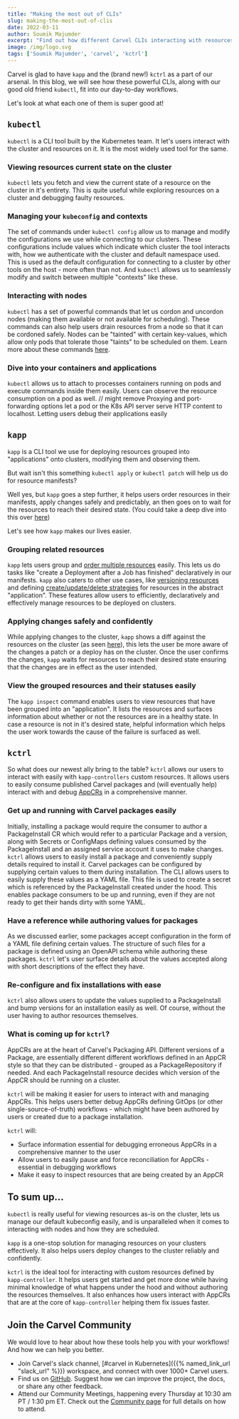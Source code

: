 ```yaml
---
title: "Making the most out of CLIs"
slug: making-the-most-out-of-clis
date: 2022-03-11
author: Soumik Majumder
excerpt: "Find out how different Carvel CLIs interacting with resources on the cluster and kubectl fit together like pieces of a jigsaw puzzle"
image: /img/logo.svg
tags: ['Soumik Majumder', 'carvel', 'kctrl']
---
```


Carvel is glad to have `kapp` and the (brand new!) `kctrl` as a part of our arsenal. In this blog, we will see how these powerful CLIs, along with our good old friend `kubectl`, fit into our day-to-day workflows.

Let's look at what each one of them is super good at!

## `kubectl`
`kubectl` is a CLI tool built by the Kubernetes team. It let's users interact with the cluster and resources on it. It is the most widely used tool for the same.

### Viewing resources current state on the cluster
`kubectl` lets you fetch and view the current state of a resource on the cluster in it's entirety. This is quite useful while exploring resources on a cluster and debugging faulty resources.

### Managing your `kubeconfig` and contexts
The set of commands under `kubectl config` allow us to manage and modify the configurations we use while connecting to our clusters. These configurations include values which indicate which cluster the tool interacts with, how we authenticate with the cluster and default namespace used.
This is used as the default configuration for connecting to a cluster by other tools on the host - more often than not. And `kubectl` allows us to seamlessly modify and switch between multiple "contexts" like these.

### Interacting with nodes
`kubectl` has a set of powerful commands that let us cordon and uncordon nodes (making them available or not available for scheduling). These commands can also help users drain resources from a node so that it can be cordoned safely. Nodes can be "tainted" with certain key-values, which allow only pods that tolerate those "taints" to be scheduled on them.
Learn more about these commands [here](https://kubernetes.io/docs/reference/generated/kubectl/kubectl-commands#-strong-cluster-management-strong-).

### Dive into your containers and applications
`kubectl` allows us to attach to processes containers running on pods and execute commands inside them easily. Users can observe the resource consumption on a pod as well.
// might remove
Proxying and port-forwarding options let a pod or the K8s API server serve HTTP content to localhost. Letting users debug their applications easily

## `kapp`
`kapp` is a CLI tool we use for deploying resources grouped into "applications" onto clusters, modifying them and observing them.

But wait isn't this something `kubectl apply` or `kubectl patch` will help us do for resource manifests?

Well yes, but `kapp` goes a step further, it helps users order resources in their manifests, apply changes safely and predictably, an then goes on to wait for the resources to reach their desired state. (You could take a deep dive into this over [here](https://carvel.dev/kapp/docs/latest/))

Let's see how `kapp` makes our lives easier.

### Grouping related resources
`kapp` lets users group and [order multiple resources](https://carvel.dev/kapp/docs/latest/apply-ordering/#example) easily. This lets us do tasks like "create a Deployment after a Job has finished" declaratively in our manifests.
`kapp` also caters to other use cases, like [versioning resources](https://carvel.dev/kapp/docs/latest/diff/#versioned-resources) and defining [create/update/delete strategies](https://carvel.dev/kapp/docs/latest/apply/#controlling-apply-via-resource-annotations) for resources in the abstract "application". These features allow users to efficiently, declaratively and effectively manage resources to be deployed on clusters.

### Applying changes safely and confidently
While applying changes to the cluster, `kapp` shows a diff against the resources on the cluster (as seen [here](https://carvel.dev/kapp/docs/latest/)), this lets the user be more aware of the changes a patch or a deploy has on the cluster.
Once the user confirms the changes, `kapp` waits for resources to reach their desired state ensuring that the changes are in effect as the user intended.

### View the grouped resources and their statuses easily
The `kapp inspect` command enables users to view resources that have been grouped into an "application". It lists the resources and surfaces information about whether or not the resources are in a healthy state. In case a resource is not in it's desired state, helpful information which helps the user work towards the cause of the failure is surfaced as well.

## `kctrl`
So what does our newest ally bring to the table?
`kctrl` allows our users to interact with easily with `kapp-controllers` custom resources. It allows users to easily consume published Carvel packages and (will eventually help) interact with and debug [AppCRs](https://carvel.dev/kapp-controller/docs/latest/app-overview/) in a comprehensive manner.

### Get up and running with Carvel packages easily
Initially, installing a package would require the consumer to author a PackageInstall CR which would refer to a particular Package and a version, along with Secrets or ConfigMaps defining values consumed by the PackageInstall and an assigned service account it uses to make changes.
`kctrl` allows users to easily install a package and conveniently supply details required to install it. Carvel packages can be configured by supplying certain values to them during installation. The CLI allows users to easily supply these values as a YAML file. This file is used to create a secret which is referenced by the PackageInstall created under the hood.
This enables package consumers to be up and running, even if they are not ready to get their hands dirty with some YAML.

### Have a reference while authoring values for packages
As we discussed earlier, some packages accept configuration in the form of a YAML file defining certain values. The structure of such files for a package is defined using an OpenAPI schema while authoring these packages. `kctrl` let's user surface details about the values accepted along with short descriptions of the effect they have.

### Re-configure and fix installations with ease
`kctrl` also allows users to update the values supplied to a PackageInstall and bump versions for an installation easily as well. Of course, without the user having to author resources themselves.

### What is coming up for `kctrl`?
AppCRs are at the heart of Carvel's Packaging API. Different versions of a Package, are essentially different different workflows defined in an AppCR style so that they can be distributed - grouped as a PackageRepository if needed. And each PackageInstall resource decides which version of the AppCR should be running on a cluster.

`kctrl` will be making it easier for users to interact with and managing AppCRs. This helps users better debug AppCRs defining GitOps (or other single-source-of-truth) workflows - which might have been authored by users or created due to a package installation.

`kctrl` will:
- Surface information essential for debugging erroneous AppCRs in a comprehensive manner to the user
- Allow users to easily pause and force reconciliation for AppCRs - essential in debugging workflows
- Make it easy to inspect resources that are being created by an AppCR

## To sum up...
`kubectl` is really useful for viewing resources as-is on the cluster, lets us manage our default kubeconfig easily, and is unparalleled when it comes to interacting with nodes and how they are scheduled.

`kapp` is a one-stop solution for managing resources on your clusters effectively. It also helps users deploy changes to the cluster reliably and confidently.

`kctrl` is the ideal tool for interacting with custom resources defined by `kapp-controller`. It helps users get started and get more done while having minimal knowledge of what happens under the hood and without authoring the resources themselves. It also enhances how users interact with AppCRs that are at the core of `kapp-controller` helping them fix issues faster.

## Join the Carvel Community

We would love to hear about how these tools help you with your workflows! And how we can help you better.

 * Join Carvel's slack channel, [#carvel in Kubernetes]({{% named_link_url "slack_url" %}}) workspace, and connect with over 1000+ Carvel users.
 * Find us on [GitHub](https://github.com/vmware-tanzu/carvel). Suggest how we can improve the project, the docs, or share any other feedback.
 * Attend our Community Meetings, happening every Thursday at 10:30 am PT / 1:30 pm ET. Check out the [Community page](/community/) for full details on how to attend.

